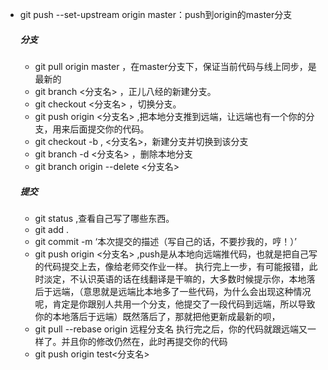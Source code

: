 - git push --set-upstream origin master：push到origin的master分支

  ##### 分支

  - git pull origin master ，在master分支下，保证当前代码与线上同步，是最新的
  - git branch <分支名> ，正儿八经的新建分支。
  - git checkout <分支名> ，切换分支。
  - git push origin <分支名> ,把本地分支推到远端，让远端也有一个你的分支，用来后面提交你的代码。
  - git checkout -b , <分支名>，新建分支并切换到该分支
  - git branch -d <分支名> ，删除本地分支
  - git branch origin --delete <分支名>
  ##### 提交
  - git status ,查看自己写了哪些东西。
  - git add .
  - git commit -m ‘本次提交的描述（写自己的话，不要抄我的，哼！）’
  - git push origin <分支名> ,push是从本地向远端推代码，也就是把自己写的代码提交上去，像给老师交作业一样。
执行完上一步，有可能报错，此时淡定，不认识英语的话在线翻译是干嘛的，大多数时候提示你，本地落后于远端，（意思就是远端比本地多了一些代码，为什么会出现这种情况呢，肯定是你跟别人共用一个分支，他提交了一段代码到远端，所以导致你的本地落后于远端）既然落后了，那就把他更新成最新的呗，
  - git pull --rebase origin 远程分支名
执行完之后，你的代码就跟远端又一样了。并且你的修改仍然在，此时再提交你的代码
  - git push origin test<分支名>

